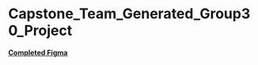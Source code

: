 # Capstone_Team_Generated_Group30_Project
**[Completed Figma](https://www.figma.com/design/OkqvVBkwqOT3h5tQEhQQqs/Travel-App-Design--Community-?node-id=0-1&t=4qjgrWaNNDilgRgQ-1)**
